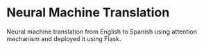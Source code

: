 # Neural Machine Translation
Neural machine translation from English to Spanish using attention mechanism and deployed it using Flask.
